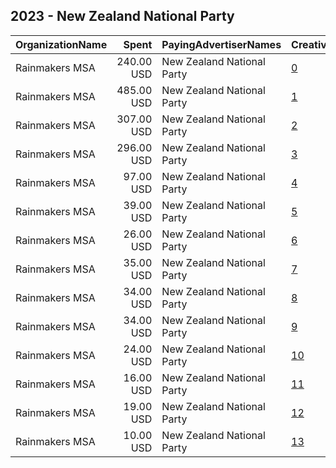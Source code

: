 ## 2023 - New Zealand National Party 
|OrganizationName|Spent|PayingAdvertiserNames|CreativeUrls|Impressions|Genders|AgeBrackets|CountryCodes|BillingAddresses|CandidateBallotInformation|
|:---|---:|:---|:---|---:|:---|:---|:---|:---|:---|
|Rainmakers MSA|240.00 USD|New Zealand National Party|[0](https://www.snap.com/political-ads/asset/5fbf5f801e39fe6d70ed8b934fcb6fb90aa0cfca6d0f07c4b083f8a4ed1bdce6?mediaType=mp4)|278,241|||new zealand|"5 Eglon Street, Parnell,Auckland,1052,NZ"||
|Rainmakers MSA|485.00 USD|New Zealand National Party|[1](https://www.snap.com/political-ads/asset/6f8be1d6dc5130fbc5586070d63c778fe2127284642c4bef043c441a26d51bc7?mediaType=mp4)|269,200||18-24|new zealand|"5 Eglon Street, Parnell,Auckland,1052,NZ"||
|Rainmakers MSA|307.00 USD|New Zealand National Party|[2](https://www.snap.com/political-ads/asset/dfda3781f0e2977696c809d93ad602f979641f2835553887d4a0a11a7617363b?mediaType=mp4)|206,642|||new zealand|"5 Eglon Street, Parnell,Auckland,1052,NZ"||
|Rainmakers MSA|296.00 USD|New Zealand National Party|[3](https://www.snap.com/political-ads/asset/51fd2514b72a2f6bef6f162ce7af0175bd06eb4c5179c5f831face232958242f?mediaType=mp4)|119,888||18-24|new zealand|"5 Eglon Street, Parnell,Auckland,1052,NZ"||
|Rainmakers MSA|97.00 USD|New Zealand National Party|[4](https://www.snap.com/political-ads/asset/cb15cc4c432bc8ccf4882013b34d95aed9e272e8ab4d56eb07a64f64b43b32f1?mediaType=mp4)|85,237||18-24|new zealand|"5 Eglon Street, Parnell,Auckland,1052,NZ"||
|Rainmakers MSA|39.00 USD|New Zealand National Party|[5](https://www.snap.com/political-ads/asset/ac36f888d02db374febe0f2cb93c696892a502d4e029167d76a5f312418acd5f?mediaType=mp4)|44,271|||new zealand|"5 Eglon Street, Parnell,Auckland,1052,NZ"||
|Rainmakers MSA|26.00 USD|New Zealand National Party|[6](https://www.snap.com/political-ads/asset/50529fc0b701e1bd7dbd0a7cf04ceb321d3734dddfa8fafcb8ee3a85a71873d4?mediaType=mp4)|39,362|||new zealand|"5 Eglon Street, Parnell,Auckland,1052,NZ"||
|Rainmakers MSA|35.00 USD|New Zealand National Party|[7](https://www.snap.com/political-ads/asset/a49500587072ab647e55af37eef00cceb04ed99e3335161c0f6d27c83ebc4b07?mediaType=mp4)|20,029|||new zealand|"5 Eglon Street, Parnell,Auckland,1052,NZ"||
|Rainmakers MSA|34.00 USD|New Zealand National Party|[8](https://www.snap.com/political-ads/asset/5c81dd5594bdbe928dd277d16eb95d24d86d0fca427ed6f07ffef50799c970a9?mediaType=mp4)|15,320||18-24|new zealand|"5 Eglon Street, Parnell,Auckland,1052,NZ"||
|Rainmakers MSA|34.00 USD|New Zealand National Party|[9](https://www.snap.com/political-ads/asset/85811a93d86b506efd382662c878b0c78a304660fcee5895ca601d6e99f42f37?mediaType=mp4)|9,471||18-24|new zealand|"5 Eglon Street, Parnell,Auckland,1052,NZ"||
|Rainmakers MSA|24.00 USD|New Zealand National Party|[10](https://www.snap.com/political-ads/asset/3821eabc05259d494c0078cea32784801ab68ed69ac0e63c0f589ef399a4979c?mediaType=mp4)|8,424||18-24|new zealand|"5 Eglon Street, Parnell,Auckland,1052,NZ"||
|Rainmakers MSA|16.00 USD|New Zealand National Party|[11](https://www.snap.com/political-ads/asset/72a6531ae090d94d74d3d5b0681a7d8cb9febe79dfd854512e661569ce4aa70c?mediaType=mp4)|6,144||18-24|new zealand|"5 Eglon Street, Parnell,Auckland,1052,NZ"||
|Rainmakers MSA|19.00 USD|New Zealand National Party|[12](https://www.snap.com/political-ads/asset/40a55042c3e3e4e70242038ba9abdd25d2a7669072a7b93fdaaf08119861dae2?mediaType=mp4)|6,008||18-24|new zealand|"5 Eglon Street, Parnell,Auckland,1052,NZ"||
|Rainmakers MSA|10.00 USD|New Zealand National Party|[13](https://www.snap.com/political-ads/asset/7ec70fe98116f6ad8d67d676624f31c2f3f00ba93379dafe0b35cd15ba30b3f3?mediaType=mp4)|5,067||18-24|new zealand|"5 Eglon Street, Parnell,Auckland,1052,NZ"||

